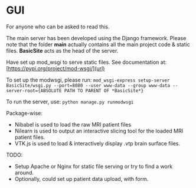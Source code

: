 # GUI

For anyone who can be asked to read this. 

The main server has been developed using the Django framework. Please note that the folder **main** actually contains all the main project code & static files. **BasicSite** acts as the head of the server. 

Have set up mod_wsgi to serve static files.
See documentation at: [https://pypi.org/project/mod-wsgi/](url)

To set up the modwsgi, please run:
`mod_wsgi-express setup-server BasicSite/wsgi.py --port=8080 --user www-data --group www-data --server-root={ABSOLUTE PATH TO PARENT OF *BasicSite*}`

To run the server, use: 
`python manage.py runmodwsgi`

Package-wise:

*  Nibabel is used to load the raw MRI patient files
*  Nilearn is used to output an interactive slicing tool for the loaded MRI patient files.
*  VTK.js is used to load & interactively display .vtp brain surface files.


TODO:
*  Setup Apache or Nginx for static file serving or try to find a work around.
*  Optionally, could set up patient data upload, with form.


